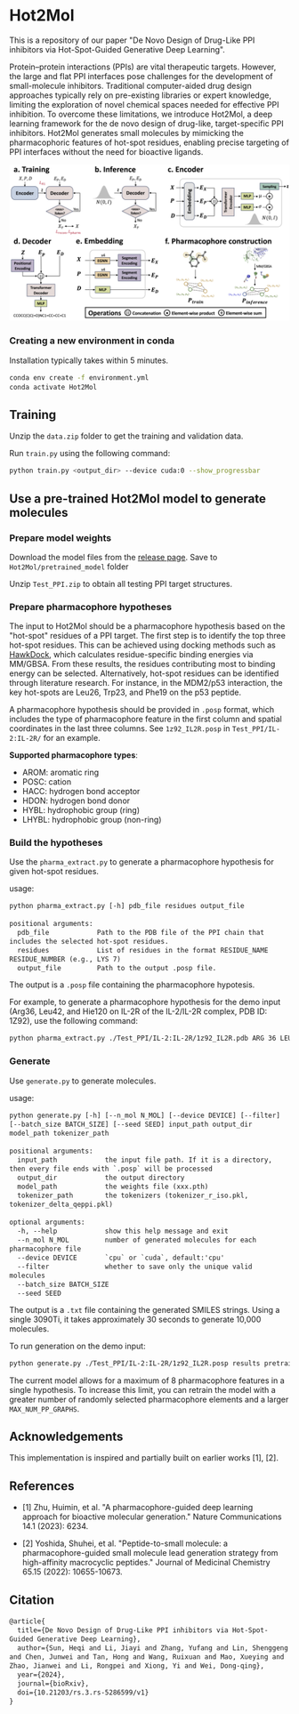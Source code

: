 
# Hot2Mol


This is a repository of our paper "De Novo Design of Drug-Like PPI inhibitors via Hot-Spot-Guided Generative Deep Learning". 

Protein–protein interactions (PPIs) are vital therapeutic targets. However, the large and flat PPI interfaces pose challenges for the development of small-molecule inhibitors. Traditional computer-aided drug design approaches typically rely on pre-existing libraries or expert knowledge, limiting the exploration of novel chemical spaces needed for effective PPI inhibition. To overcome these limitations, we introduce Hot2Mol, a deep learning framework for the de novo design of drug-like, target-specific PPI inhibitors. Hot2Mol generates small molecules by mimicking the pharmacophoric features of hot-spot residues, enabling precise targeting of PPI interfaces without the need for bioactive ligands. 


![model_framework.png](pics%2Fmodel_framework.png)


### Creating a new environment in conda
Installation typically takes within 5 minutes.

```bash
conda env create -f environment.yml
conda activate Hot2Mol
```

## Training

Unzip the `data.zip` folder to get the training and validation data.

Run `train.py` using the following command:
```bash
python train.py <output_dir> --device cuda:0 --show_progressbar
```



## Use a pre-trained Hot2Mol model to generate molecules

### Prepare model weights

Download the model files from the [release page](https://github.com/sun-heqi/Hot2Mol/releases/tag/v1.0).
Save to `Hot2Mol/pretrained_model` folder

Unzip `Test_PPI.zip` to obtain all testing PPI target structures. 


### Prepare pharmacophore hypotheses

The input to Hot2Mol should be a pharmacophore hypothesis based on the "hot-spot" residues of a PPI target. The first step is to identify the top three hot-spot residues. This can be achieved using docking methods such as [HawkDock](http://cadd.zju.edu.cn/hawkdock/), which calculates residue-specific binding energies via MM/GBSA. From these results, the residues contributing most to binding energy can be selected. Alternatively, hot-spot residues can be identified through literature research. For instance, in the MDM2/p53 interaction, the key hot-spots are Leu26, Trp23, and Phe19 on the p53 peptide.

A pharmacophore hypothesis should be provided in `.posp` format, which includes the type of pharmacophore feature in the first column and spatial coordinates in the last three columns. See `1z92_IL2R.posp` in `Test_PPI/IL-2:IL-2R/`  for an example.

**Supported pharmacophore types**:
- AROM: aromatic ring
- POSC: cation
- HACC: hydrogen bond acceptor
- HDON: hydrogen bond donor
- HYBL: hydrophobic group (ring)
- LHYBL: hydrophobic group (non-ring)


### Build the hypotheses

Use the `pharma_extract.py` to generate a pharmacophore hypothesis for given hot-spot residues. 

usage:
```text
python pharma_extract.py [-h] pdb_file residues output_file

positional arguments:
  pdb_file            Path to the PDB file of the PPI chain that includes the selected hot-spot residues.
  residues            List of residues in the format RESIDUE_NAME RESIDUE_NUMBER (e.g., LYS 7)
  output_file         Path to the output .posp file.
```

The output is a `.posp` file containing the pharmacophore hypotesis. 

For example, to generate a pharmacophore hypothesis for the demo input (Arg36, Leu42, and Hie120 on IL-2R of the IL-2/IL-2R complex, PDB ID: 1Z92), use the following command:
```bash
python pharma_extract.py ./Test_PPI/IL-2:IL-2R/1z92_IL2R.pdb ARG 36 LEU 42 HIE 120 ./Test_PPI/IL-2:IL-2R/1z92_IL2R.posp
```

### Generate

Use `generate.py` to generate molecules.

usage:
```text
python generate.py [-h] [--n_mol N_MOL] [--device DEVICE] [--filter] [--batch_size BATCH_SIZE] [--seed SEED] input_path output_dir model_path tokenizer_path

positional arguments:
  input_path            the input file path. If it is a directory, then every file ends with `.posp` will be processed
  output_dir            the output directory
  model_path            the weights file (xxx.pth)
  tokenizer_path        the tokenizers (tokenizer_r_iso.pkl, tokenizer_delta_qeppi.pkl)

optional arguments:
  -h, --help            show this help message and exit
  --n_mol N_MOL         number of generated molecules for each pharmacophore file
  --device DEVICE       `cpu` or `cuda`, default:'cpu'
  --filter              whether to save only the unique valid molecules
  --batch_size BATCH_SIZE
  --seed SEED
```

The output is a `.txt` file containing the generated SMILES strings. Using a single 3090Ti, it takes approximately 30 seconds to generate 10,000 molecules.


To run generation on the demo input:
```bash
python generate.py ./Test_PPI/IL-2:IL-2R/1z92_IL2R.posp results pretrained_model/epoch32.pth pretrained_model --n_mol 1000 --filter --device cuda:0 --seed 123
```


The current model allows for a maximum of 8 pharmacophore features in a single hypothesis. To increase this limit, you can retrain the model with a greater number of randomly selected pharmacophore elements and a larger `MAX_NUM_PP_GRAPHS`.



## Acknowledgements
This implementation is inspired and partially built on earlier works [1], [2].


## References

* [1] Zhu, Huimin, et al. "A pharmacophore-guided deep learning approach for bioactive molecular generation." Nature Communications 14.1 (2023): 6234.
    
* [2] Yoshida, Shuhei, et al. "Peptide-to-small molecule: a pharmacophore-guided small molecule lead generation strategy from high-affinity macrocyclic peptides." Journal of Medicinal Chemistry 65.15 (2022): 10655-10673.   

## Citation
```
@article{
  title={De Novo Design of Drug-Like PPI inhibitors via Hot-Spot-Guided Generative Deep Learning},
  author={Sun, Heqi and Li, Jiayi and Zhang, Yufang and Lin, Shenggeng and Chen, Junwei and Tan, Hong and Wang, Ruixuan and Mao, Xueying and Zhao, Jianwei and Li, Rongpei and Xiong, Yi and Wei, Dong-qing},
  year={2024},
  journal={bioRxiv},
  doi={10.21203/rs.3.rs-5286599/v1}
}

```
